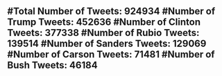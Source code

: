 #Total Number of Tweets: 924934 
#Number of Trump Tweets: 452636
#Number of Clinton Tweets: 377338
#Number of Rubio Tweets: 139514
#Number of Sanders Tweets: 129069
#Number of Carson Tweets: 71481
#Number of Bush Tweets: 46184
---
